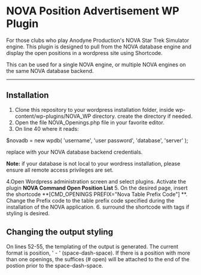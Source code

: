 NOVA Position Advertisement WP Plugin
===================

For those clubs who play Anodyne Production's NOVA Star Trek Simulator engine.  This plugin is designed to pull from the NOVA database engine and display the open positions in a wordpress site using Shortcode.

This can be used for a single NOVA engine, or multiple NOVA engines on the same NOVA database backend.

----------


Installation
-------------

1. Clone this repository to your wordpress installation folder, inside wp-content/wp-plugins/NOVA_WP directory.  create the directory if needed.
2. Open the file NOVA_Openings.php file in your favorite editor.
3.  On line 40 where it reads:

$novadb = new wpdb( 'username', 'user password', 'database', 'server' );

replace with your NOVA database backend credentials.

**Note:** if your database is not local to your wordress installation, please ensure all remote access privileges are set.

4.Open Wordpress administration screen and select plugins.  Activate the plugin **NOVA Command Open Position List**
5. On the desired page, insert the shortcode **[CMD_OPENINGS PREFIX="Nova Table Prefix Code"] **.  Change the Prefix code to the table prefix code specified during the installation of the NOVA application.
6. surround the shortcode with <span> tags if styling is desired.

Changing the output styling
---------

On lines 52-55, the templating of the output is generated.  The current format is position, ' - ' (space-dash-space).  If there is a position with more than one openings, the suffices (# open) will be attached to the end of the postion prior to the space-dash-space.
